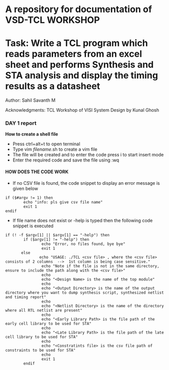 # A repository for documentation of VSD-TCL WORKSHOP
# Task: Write a TCL program which reads parameters from an excel sheet and performs Synthesis and STA analysis and display the timing results as a datasheet
Author: Sahil Savanth M

Acknowledgments: TCL Workshop of VlSI System Design by Kunal Ghosh

### DAY 1 report 
**How to create a shell file**
* Press ctrl+alt+t to open terminal
* Type vim *filename*.sh to create a vim file
* The file will be created and to enter the code press i to start insert mode
* Enter the required code and save the file using :wq
#### **HOW DOES THE CODE WORK**
* If no CSV file is found, the code snippet to display an error message is given below
```
if ($#argv != 1) then
        echo "info: pls give csv file name"
        exit 1
endif
```
* If file name does not exist or -help is typed then the following code snippet is executed
```
if (! -f $argv[1] || $argv[1] == "-help") then
        if ($argv[1] != "-help") then
                echo "Error, no files found, bye bye"
                exit 1
       else
               echo "USAGE: ./TCL <csv file> , where the <csv file> consists of 2 columns  -->  1st column is being case sensitive."
                echo "Note if the file is not in the same directory, ensure to include the path along with the <csv file>"
                echo
                echo "<Design Name> is the name of the top module"
                echo
                echo "<Output Directory> is the name of the output directory where you want to dump synthesis script, synthesized netlist and timing report"
                echo
                echo "<Netlist Directory> is the name of the directory where all RTL netlist are present"
                echo
                echo "<Early Library Path> is the file path of the early cell library to be used for STA"
                echo
                echo "<Late Library Path> is the file path of the late cell library to be used for STA"
                echo
                echo "<Constratints file> is the csv file path of constraints to be used for STA"
                echo
                exit 1
        endif

```   


